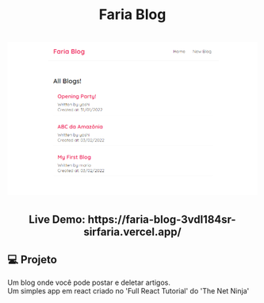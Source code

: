 <h1 align="center">Faria Blog</h1>

<h1 align="center">
    <img alt="Faria Blog Homepage" title="Faria Blog Homepage" src="./fariablog-homepage.png" width="700px"  />
</h1>

<h2 align="center">Live Demo: https://faria-blog-3vdl184sr-sirfaria.vercel.app/ </h2>

## 💻 Projeto

Um blog onde você pode postar e deletar artigos.\
Um simples app em react criado no 'Full React Tutorial' do 'The Net Ninja'



